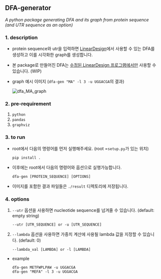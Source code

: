 ## DFA-generator
_A python package generating DFA and its graph from protein sequence (and UTR sequence as an option)_

### 1. description

- protein sequence와 utr을 입력하면 [LinearDesign](https://github.com/LinearDesignSoftware/LinearDesign)에서 사용할 수 있는 DFA를 생성하고 이를 시각화한 graph를 생성합니다.
- 본 package로 만들어진 DFA는 <U>수정된 LinearDesign 프로그램에서만</U> 사용할 수 있습니다. (WIP)
- graph 예시 이미지 (`dfa-gen "MA" -l 3 -u UGGACGA`의 결과)
  
  ![dfa_MA_graph](https://github.com/user-attachments/assets/ebf9782f-fdd3-48e3-9c43-2d2451b283ef)

### 2. pre-requirement
1. `python`
2. `pandas`
3. `graphviz`

### 3. to run

- root에서 다음의 명령어를 먼저 실행해주세요. (root =`setup.py`가 있는 위치)

  ```
  pip install .
  ```
- 이후에는 root에서 다음의 명령어와 옵션으로 실행가능합니다.
  
  ```
  dfa-gen [PROTEIN_SEQUENCE] [OPTIONS]
  ```
- 이미지를 포함한 결과 파일들은 `./result` 디렉토리에 저장됩니다.
  
### 4. options
  1.  `--utr` 옵션을 사용하면 nucleotide sequence를 넘겨줄 수 있습니다. (default: empty string)
     
      ```
      --utr [UTR_SEQUENCE] or -u [UTR_SEQUENCE]
      ```
  3.  `--lambda` 옵션을 사용하면 가중치 계산에 사용될 lambda 값을 지정할 수 있습니다. (default: 0)
     
      ```
      --lambda_val [LAMBDA] or -l [LAMBDA]
      ``` 
- example
  
  ```
  dfa-gen METFWPLPAW -u UGGACGA
  dfa-gen "MEFA" -l 3 -u UGGACGA
  ```
